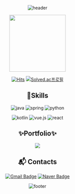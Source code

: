 <div align="center">

![header](https://capsule-render.vercel.app/api?type=waving&color=0:000000,100:ffffff&height=150&animation=fadeIn)

<div align="center">
	<a href="https://github.com/yknlwca/">
  <img height="180em" src="https://github-readme-stats-eight-theta.vercel.app/api?username=yknlwca&show_icons=true&theme=default&hide_border=true&bg_color=000000&icon_color=ffffff&text_color=ffffff&title_color=ffffff&include_all_commits=true&count_private=true"/> 
</a>
</div>

[![Hits](https://hits.seeyoufarm.com/api/count/incr/badge.svg?url=https%3A%2F%2Fgithub.com%2Fyknlwca&count_bg=%2379C83D&title_bg=%23555555&icon=&icon_color=%23E7E7E7&title=Visited&edge_flat=false)](https://hits.seeyoufarm.com)
[![Solved.ac프로필](http://mazassumnida.wtf/api/mini/generate_badge?boj=yknlwca)](https://solved.ac/yknlwca)



## 💪Skills
![java](https://img.shields.io/badge/Java-000000?style=for-the-badge&logo=openjdk&logoColor=white)
![spring](https://img.shields.io/badge/spring-000000.svg?&style=for-the-badge&logo=spring&logoColor=white)
![python](https://img.shields.io/badge/python-000000.svg?&style=for-the-badge&logo=python&logoColor=white)

![kotlin](https://img.shields.io/badge/kotlin-000000.svg?&style=for-the-badge&logo=kotlin&logoColor=white)
![vue.js](https://img.shields.io/badge/vue.js-000000.svg?&style=for-the-badge&logo=vue.js&logoColor=white)
![react](https://img.shields.io/badge/react-000000.svg?&style=for-the-badge&logo=react&logoColor=white)

  ## ✨Portfolio✨
  <p>
    <a href="https://classic-lord-63d.notion.site/37512c0d5df3447380de183cd18dd739?pvs=4">
      <img src="https://img.shields.io/badge/Notion-000000?style=flat&logo=notion&logoColor=white"/>
    </a>
  </p>

## :mailbox_with_mail: Contacts
[![Gmail Badge](https://img.shields.io/badge/Gmail-d14836?style=flat-square&logo=Gmail&logoColor=white&link=mailto:choikwanglim3115@gmail.com)](mailto:choikwanglim3115@gmail.com)
[![Naver Badge](https://img.shields.io/badge/Naver-03C75A?style=flat-square&logo=Naver&logoColor=white&link=mailto:choikl3115@naver.com)](mailto:choikl3115@naver.com)

![footer](https://capsule-render.vercel.app/api?type=waving&color=0:000000,100:ffffff&customColorList=8,2,0,0,12&height=150&section=footer)

</div>
